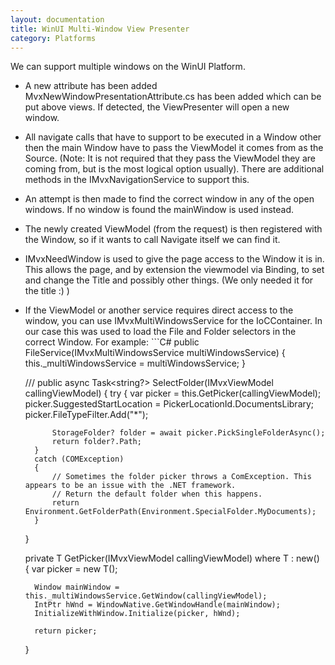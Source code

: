 ```yaml
---
layout: documentation
title: WinUI Multi-Window View Presenter
category: Platforms
---
```


We can support multiple windows on the WinUI Platform.

- A new attribute has been added MvxNewWindowPresentationAttribute.cs has been added which can be put above views. If detected, the ViewPresenter will open a new window.

- All navigate calls that have to support to be executed in a Window other then the main Window have to pass the ViewModel it comes from as the Source. (Note: It is not required that they pass the ViewModel they are coming from, but is the most logical option usually). There are additional methods in the IMvxNavigationService to support this.

- An attempt is then made to find the correct window in any of the open windows. If no window is found the mainWindow is used instead.

- The newly created ViewModel (from the request) is then registered with the Window, so if it wants to call Navigate itself we can find it.

- IMvxNeedWindow is used to give the page access to the Window it is in. This allows the page, and by extension the viewmodel via Binding, to set and change the Title and possibly other things. (We only needed it for the title :) )

- If the ViewModel or another service requires direct access to the window, you can use IMvxMultiWindowsService for the IoCContainer. In our case this was used to load the File and Folder selectors in the correct Window.
For example: ```C#
    public FileService(IMvxMultiWindowsService multiWindowsService)
    {
        this._multiWindowsService = multiWindowsService;
    }
	
	/// <inheritdoc />
    public async Task<string?> SelectFolder(IMvxViewModel callingViewModel)
    {
        try
        {
            var picker = this.GetPicker<FolderPicker>(callingViewModel);
            picker.SuggestedStartLocation = PickerLocationId.DocumentsLibrary;
            picker.FileTypeFilter.Add("*");

            StorageFolder? folder = await picker.PickSingleFolderAsync();
            return folder?.Path;
        }
        catch (COMException)
        {
            // Sometimes the folder picker throws a ComException. This appears to be an issue with the .NET framework.
            // Return the default folder when this happens.
            return Environment.GetFolderPath(Environment.SpecialFolder.MyDocuments);
        }
    }
	

    private T GetPicker<T>(IMvxViewModel callingViewModel) where T : new()
    {
        var picker = new T();

        Window mainWindow = this._multiWindowsService.GetWindow(callingViewModel);
        IntPtr hWnd = WindowNative.GetWindowHandle(mainWindow);
        InitializeWithWindow.Initialize(picker, hWnd);

        return picker;
    }
```